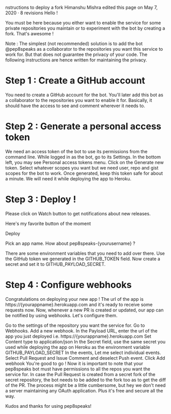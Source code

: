 nstructions to deploy a fork
Himanshu Mishra edited this page on May 7, 2020 · 8 revisions
Hello !

You must be here because you either want to enable the service for some private repositories you maintain or to experiment with the bot by creating a fork. That's awesome !

Note : The simplest (not recommended) solution is to add the bot @pep8speaks as a collaborator to the repositories you want this service to work for. But that does not guarantee the privacy of your code. The following instructions are hence written for maintaining the privacy.

# Step 1 : Create a GitHub account
You need to create a GitHub account for the bot. You'll later add this bot as a collaborator to the repositories you want to enable it for. Basically, it should have the access to see and comment wherever it needs to.

# Step 2 : Generate a personal access token
We need an access token of the bot to use its permissions from the command line. While logged in as the bot, go to its Settings. In the bottom left, you may see Personal access tokens menu. Click on the Generate new token. Select whatever scopes you want but we need user, repo and gist scopes for the bot to work. Once generated, keep this token safe for about a minute. We will need it while deploying the app to Heroku.

# Step 3 : Deploy !
Please click on Watch button to get notifications about new releases.

Here's my favorite button of the moment

Deploy

Pick an app name. How about pep8speaks-{yourusername} ?

There are some environment variables that you need to add over there. Use the GitHub token we generated in the GITHUB_TOKEN field. Now create a secret and set it to GITHUB_PAYLOAD_SECRET.

# Step 4 : Configure webhooks
Congratulations on deploying your new app ! The url of the app is https://{yourappname}.herokuapp.com and it's ready to receive some requests now. Now, whenever a new PR is created or updated, our app can be notified by using webhooks. Let's configure them.

Go to the settings of the repository you want the service for.
Go to Webhooks. Add a new webhook.
In the Payload URL, enter the url of the app you just deployed i.e. https://{yourappname}.herokuapp.com
Set Content type to application/json
In the Secret field, use the same secret you used while deploying the app on Heroku as the environment variable GITHUB_PAYLOAD_SECRET
In the events, Let me select individual events.
Select Pull Request and Issue Comment and deselect Push event.
Click Add webhook
You're good to go !
Now it is important to note that your pep8speaks bot must have permissions to all the repos you want the service for. In case the Pull Request is created from a secret fork of the secret repository, the bot needs to be added to the fork too as to get the diff of the PR. The process might be a little cumbersome, but hey we don't need a server maintaining any OAuth application. Plus it's free and secure all the way.

Kudos and thanks for using pep8speaks!
